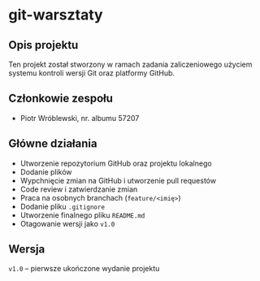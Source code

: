 # git-warsztaty

## Opis projektu

Ten projekt został stworzony w ramach zadania zaliczeniowego użyciem systemu kontroli wersji Git oraz platformy GitHub.

## Członkowie zespołu

- Piotr Wróblewski, nr. albumu 57207
  
## Główne działania

- Utworzenie repozytorium GitHub oraz projektu lokalnego
- Dodanie plików
- Wypchnięcie zmian na GitHub i utworzenie pull requestów
- Code review i zatwierdzanie zmian
- Praca na osobnych branchach (`feature/<imię>`)
- Dodanie pliku `.gitignore`
- Utworzenie finalnego pliku `README.md`
- Otagowanie wersji jako `v1.0`

## Wersja

`v1.0` – pierwsze ukończone wydanie projektu
